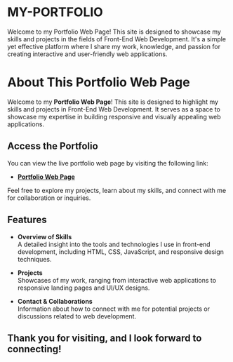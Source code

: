 # MY-PORTFOLIO
Welcome to my Portfolio Web Page! This site is designed to showcase my skills and projects in the fields of Front-End Web Development. It's a simple yet effective platform where I share my work, knowledge, and passion for creating interactive and user-friendly web applications.

# About This Portfolio Web Page

Welcome to my **Portfolio Web Page**! This site is designed to highlight my skills and projects in Front-End Web Development. It serves as a space to showcase my expertise in building responsive and visually appealing web applications.
## Access the Portfolio

You can view the live portfolio web page by visiting the following link:

- [**Portfolio Web Page**](https://bhawana-aggarwal.github.io/MY-PORTFOLIO/)

Feel free to explore my projects, learn about my skills, and connect with me for collaboration or inquiries.

## Features

- **Overview of Skills**  
  A detailed insight into the tools and technologies I use in front-end development, including HTML, CSS, JavaScript, and responsive design techniques.

- **Projects**  
  Showcases of my work, ranging from interactive web applications to responsive landing pages and UI/UX designs.

- **Contact & Collaborations**  
  Information about how to connect with me for potential projects or discussions related to web development.
  
## Thank you for visiting, and I look forward to connecting! 
